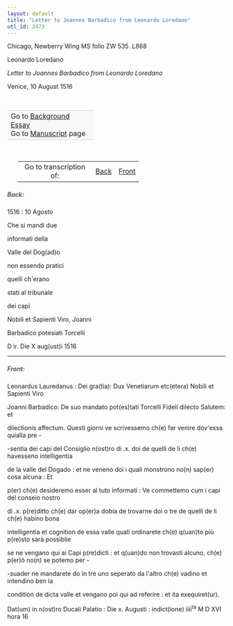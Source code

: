 ```yaml
---
layout: default
title: "Letter to Joannes Barbadico from Leonardo Loredano"
utl_id: 2473
---
```



Chicago, Newberry Wing MS folio ZW 535 .L868


Leonardo Loredano


*Letter to Joannes Barbadico from Leonardo Loredano*


Venice, 10 August 1516


 

<table border="0.5" cellpadding="1" cellspacing="1" style="width: 200px; background-color:#F8F8F8;"><tbody style="border-color:#ccc"><tr style="border-color:#ccc"><td>Go to <a href="https://centerfordigitalhumanities.github.io/Newberry-Italian-paleography/essay/026" target="_blank">Background Essay</a><br />
			Go to <a href="https://centerfordigitalhumanities.github.io/Newberry-Italian-paleography/www/record.html?id=026" target="_blank">Manuscript</a> page</td>
</tr></tbody></table>
 


<table border="0.5" cellpadding="1" cellspacing="1" style="width: 280px; margin-left: 0.25in;"><tbody><tr style="border-color:#B3B6B7"><td style="text-align:center">Go to transcription of:</td>
<td style="text-align:center"><a href="#1">Back</a></td>
<td style="text-align:center"><a href="#2">Front</a></td>
</tr></tbody></table>
<h5 id="1" style="color:#555;">Back:</h5>

1516 : 10 Agosto


Che si mandi due


informati della


Valle del Dog(ad)o


non essendo pratici


quelli ch'erano


stati al tribunale


dei capi


Nobili et Sapienti Viro, Joanni


Barbadico potesiati Torcelli


D ir. Die X aug(ust)i 1516


<hr /><h5 id="2" style="color:#555;">Front:</h5>

Leonardus Lauredanus : Dei gra(tia): Dux Venetiarum etc(etera) Nobili et Sapienti Viro 


Joanni Barbadico: De suo mandato pot(es)tati Torcelli Fideli dilecto Salutem: et


dilectionis affectum. Questi giorni ve scrivessemo ch(e) far venire dov'essa quialla pre -


-sentia dei capi del Consiglio n(ost)ro di .x. doi de quelli de li ch(e) havesseno intelligentia


de la valle del Dogado : et ne veneno doi i quali monstrono no(n) sap(er) cosa alcuna : Et


p(er) ch(e) desideremo esser al tuto informati : Ve commettemo cum i capi del conseio nostro


di .x. p(re)ditto ch(e) dar op(er)a dobia de trovarne doi o tre de quelli de li ch(e) habino bona


intelligentia et cognition de essa valle quali ordinarete ch(e) q(uan)to più p(re)sto sarà possiblie


se ne vengano qui ai Capi p(re)dicti : et q(uan)do non trovasti alcuno, ch(e) p(er)ò no(n) se potemo per -


-suader ne mandarete do in tre uno seperato da l'altro ch(e) vadino et intendino ben la


condition de dicta valle et vengano poi qui ad referire : et ita exequiret(ur).


Dat(um) in n(ost)ro Ducali Palatio : Die x. Augusti : indict(ione) iiii<sup>ta</sup> M D XVI hora 16   

